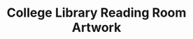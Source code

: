 ---
pid: '5'
_date: between 1934 and 2009
derivativo_link: https://derivativo-4.library.columbia.edu/iiif/2/ldpd:341191/
dlc_link: https://dlc.library.columbia.edu/catalog/cul:9w0vt4b8vr
format: photographs
iiif_json: https://derivativo-4.library.columbia.edu/iiif/2/ldpd:341191/info.json
name: Warman, Manny, -1983
native_jpg: https://derivativo-4.library.columbia.edu/iiif/2/ldpd:341191/full/!768,768/0/native.jpg
shelf_location: Box no. Box 162, Folder no. Folder 14 (Buildings & Grounds - Morningside
  - Butler Library, Interior), Historical Photograph Collection
subjects: Academic libraries; Reading rooms; New York (N.Y.); Butler Library
summary: View of artwork on wall in the College Library reading room.
title: College Library Reading Room Artwork
permalink: /photos/5/
layout: photo-page
---